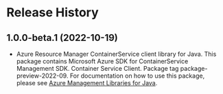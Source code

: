 # Release History

## 1.0.0-beta.1 (2022-10-19)

- Azure Resource Manager ContainerService client library for Java. This package contains Microsoft Azure SDK for ContainerService Management SDK. Container Service Client. Package tag package-preview-2022-09. For documentation on how to use this package, please see [Azure Management Libraries for Java](https://aka.ms/azsdk/java/mgmt).
